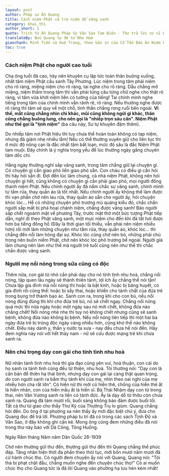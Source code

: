 ```yaml
---
layout: post
author: Pháp sư Ấn Quang
title: Cách niệm Phật và trợ niệm để vãng sanh
category: khai_thi
author_short: 1
quote: Trích từ Ấn Quang Pháp Sư Văn Sao Tam Biên - Thư trả lời cư sĩ Hạ Thọ Kỳ
translateBy: Bửu Quang tự đệ tử Như Hoà
giaochanh: Minh Tiến và Huệ Trang, theo bản in của Cổ Tấn Báo Ân Niệm Phật Đường, năm 2002.
toc: true
---
```


### Cách niệm Phật cho người cao tuổi

Cha ông tuổi đã cao, hãy nên khuyên cụ lập tức toàn thân buông xuống, nhất tâm niệm Phật cầu sanh Tây Phương. Lúc niệm
trong
tâm phải niệm cho rõ ràng, miệng niệm cho rõ ràng, tai nghe cho rõ ràng. Dẫu chẳng mở miệng, niệm thầm trong tâm
thì vẫn phải từng câu từng chữ nghe cho thật rõ ràng, vì tâm vừa khởi niệm liền có tướng của tiếng! Tai chính mình
nghe tiếng trong tâm của chính mình vẫn rành rẽ, rõ ràng. Nếu thường nghe được rõ ràng thì tâm sẽ quy về một chỗ,
tinh thần chẳng rong ruổi bên ngoài. **Vì thế, mắt cũng chẳng nhìn chi khác, mũi cũng không ngửi gì khác,
thân cũng chẳng buông lung, cho nên gọi là "nhiếp trọn sáu căn". Niệm Phật như thế gọi là "tịnh niệm"** (ba câu này,
Sư tự khuyên đậm thêm).

Do nhiếp tâm nơi Phật hiệu thì tuy chưa thể hoàn toàn không có tạp niệm, nhưng đã giảm nhẹ nhiều lắm! Nếu có thể thường
xuyên giữ cho liên tục thì ở mức độ nông cạn là đắc nhất tâm bất loạn, mức độ sâu là đắc Niệm Phật tam muội. Đây chính
là ý nghĩa trọng yếu để lúc thường ngày gắng chuyên tâm dốc chí.

Hằng ngày thường nghĩ sắp vãng sanh, trong tâm chẳng giữ lại chuyện gì. Có chuyện gì cần giao phó liền giao phó sẵn.
Con cháu có điều gì cần hỏi thì hãy hỏi sẵn đi. Đợi đến lúc lâm chung, cả nhà niệm Phật, không nên hỏi chuyện gì hết,
cũng
không có chuyện gì cần phải giao phó, mọi người đồng thanh niệm Phật. Nếu chính người ấy đã nắm chắc sự vãng sanh, chính
mình
tự tắm rửa, thay quần áo là tốt nhất. Nếu chính người ấy không thể làm được thì vạn phần chớ nên lau rửa, thay quần áo
sẵn
cho người ấy, hỏi chuyện khóc lóc... Hễ có những chuyện phô trương mù quáng kiểu đó, chắc chắn người sắp mất bị phá hoại
chánh niệm, chẳng được vãng sanh! Bảo người sắp chết ngoảnh mặt về phương Tây, trước mặt thờ một bức tượng Phật tiếp
dẫn,
nghĩ đi theo Phật vãng sanh, một mực niệm cho đến khi đã tắt hơi được hơn ba tiếng đồng hồ (Đây là thời gian tối thiểu,
vẫn phải nên niệm nhiều hơn) rồi mới làm những chuyện như tắm rửa, thay quần áo, khóc lóc... thì chẳng đến nỗi làm hỏng
đại sự. Khóc lóc cũng chớ nên bỏ, những phải chú trọng nên buồn niềm Phật, chớ nên khóc lóc phô trương bề ngoài. Người
già
lâm chung nên làm như thế mà người trẻ tuổi cũng nên như thế thì chắc chắn được vãng sanh.

### Người mẹ nổi nóng trong sửa cũng có độc 

Thêm nữa, con gái từ nhỏ cần phải dạy cho nó tính tình nhu hoà, chẳng nổi nóng, tập quen lâu ngày sẽ thành thiên tánh,
lợi ích ấy chẳng thể nói tận! Chưa lập gia đình mà nổi nóng thì hoặc là bặt kinh, hoặc bị băng huyết, có gia đình rồi
cũng thế:
hoặc bị sẩy thai, hoặc khiến cho tánh chất của đứa trẻ trong bụng trở thành bạo ác. Sanh con ra, trong khi cho con bú,
nếu nổi nóng đùng đùng thì khi cho đứa trẻ bú, nó sẽ chết ngay. Chẳng nổi nóng quá mức thì nửa ngày hoặc một ngày sau nó
mới chết, không đứa nào chẳng chết! Nổi nóng nhè nhẹ thì tuy nó không chết nhưng cũng sẽ sanh bệnh, không đứa nào không
bị
bệnh. Nếu nổi nóng liên tiếp thì một hai ba ngày đứa trẻ bị trúng độc ngày càng nhiều hơn, cũng khó thể nào không chết.
Điều này danh y, thần y nước ta xưa - nay đều chưa hề nói đến. Hãy đem nghĩa này nói với hết thảy nam - nữ sẽ cứu được
mạng trẻ khi chưa sanh ra.

### Nên chú trọng dạy con gái cho tính tình nhu hoà

Nữ nhân tánh tình nhu hoà thì gia đạo cũng yên vui, hoà thuận, con cái do họ sanh ra tánh tình cũng đều từ thiện, nhu
hoà.
Tôi thường nói: "Dạy con là căn bản để thiên hạ thái bình, nhưng dạy con gái lại càng thật quan trọng, do con người sanh
ra
bẩm thụ tánh khí của mẹ, nhìn theo oai nghi của mẹ nhiều hơn cha rất lớn". Có hiền nữ thì mới có hiền thê, chồng của
hiền
thê ắt là hiền nhân, con của hiền mẫu ắt là hiền sĩ. Bà Thái Nhậm dạy con từ trong thai, nên Văn Vương sanh ra liền có
tánh đức. Ấy là dạy dỗ từ thởu còn chưa sanh ra. Quang đã tám mươi rồi, buổi sáng không bảo đảm được buổi tối. Tất cả
thư từ
giao cho thầy Thư Ký của Thường Trụ lo giùm. Quang chẳng hỏi đến. Do ông ở tại phương xa nên thầy ấy mới đặc biệt chú ý,
đưa
cho Quang đọc để trả lời. Phương pháp tu trì đã có trong các sách Tịnh Độ và Văn Sao, ở đây không ghi cặn kẽ. Mong ông
cũng
đem những điều đã nói trong thư này bảo với Dã Công, Tông Huống.

Ngày Rằm tháng Năm năm Dân Quốc 28-1939

Chớ nên thường gửi thư đến, thường gửi thư đến thì Quang chẳng thể phúc đáp. Tăng nhân hiện thời đa phần theo thói
tục, mới bốn mươi năm mươi đã cử hành chúc thọ. Có người đem chuyện ấy nói với Quang, Quang nói: "Tôi thà bị phạt chặt
đầu, chẳng muốn nghe đến chuyện chúc thọ!" Có ai muốn chúc thọ cho Quang tức là đã lôi Quang vào phường hạ lưu hèn kém
nhất!
